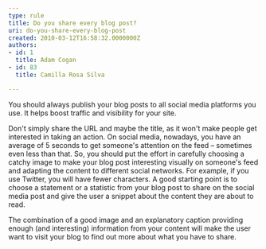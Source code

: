 ```yaml
---
type: rule
title: Do you share every blog post?
uri: do-you-share-every-blog-post
created: 2010-03-12T16:58:32.0000000Z
authors:
- id: 1
  title: Adam Cogan
- id: 83
  title: Camilla Rosa Silva

---
```


You should always publish your blog posts to all social media platforms you use. It helps boost traffic and visibility for your site. 
 
Don't simply share the URL and maybe the title, as it won't make people get interested in taking an action. On social media, nowadays, you have an average of 5 seconds to get someone's attention on the feed – sometimes even less than that. So, you should put the effort in carefully choosing a catchy image to make your blog post interesting visually on someone's feed and adapting the content to different social networks. For example, if you use Twitter, you will have fewer characters. A good starting point is to choose a statement or a statistic from your blog post to share on the social media post and give the user a snippet about the content they are about to read.

The combination of a good image and an explanatory caption providing enough (and interesting) information from your content will make the user want to visit your blog to find out more about what you have to share.

